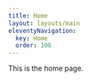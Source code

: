 ```yaml
---
title: Home
layout: layouts/main
eleventyNavigation:
  key: Home
  order: 100
---
```


This is the home page. 